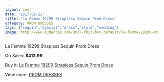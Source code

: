 ```yaml
---
layout: post
date: '2017-02-22'
title: "La Femme 19299 Strapless Sequin Prom Dress"
category: PROM DRESSES
tags: ["sequin","special","dress","style","wedding"]
image: http://www.eudances.com/3017-thickbox_default/la-femme-19299-strapless-sequin-prom-dress.jpg
---
```

La Femme 19299 Strapless Sequin Prom Dress

On Sales: **$413.99**
<a href="https://www.eudances.com/en/prom-dresses/1044-la-femme-19299-strapless-sequin-prom-dress.html"><amp-img layout="responsive" width="600" height="600" src="//www.eudances.com/3017-thickbox_default/la-femme-19299-strapless-sequin-prom-dress.jpg" alt="La Femme 19299 Strapless Sequin Prom Dress 0" /></a>
<a href="https://www.eudances.com/en/prom-dresses/1044-la-femme-19299-strapless-sequin-prom-dress.html"><amp-img layout="responsive" width="600" height="600" src="//www.eudances.com/3019-thickbox_default/la-femme-19299-strapless-sequin-prom-dress.jpg" alt="La Femme 19299 Strapless Sequin Prom Dress 1" /></a>
<a href="https://www.eudances.com/en/prom-dresses/1044-la-femme-19299-strapless-sequin-prom-dress.html"><amp-img layout="responsive" width="600" height="600" src="//www.eudances.com/3018-thickbox_default/la-femme-19299-strapless-sequin-prom-dress.jpg" alt="La Femme 19299 Strapless Sequin Prom Dress 2" /></a>

Buy it: [La Femme 19299 Strapless Sequin Prom Dress](https://www.eudances.com/en/prom-dresses/1044-la-femme-19299-strapless-sequin-prom-dress.html "La Femme 19299 Strapless Sequin Prom Dress")

View more: [PROM DRESSES](https://www.eudances.com/en/13-prom-dresses "PROM DRESSES")